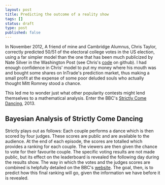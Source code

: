 ```yaml
---
layout: post
title: Predicting the outcome of a reality show
tags: []
status: draft
type: post
published: false
---
```

In November 2012, A friend of mine and Cambridge Alumnus, Chris Taylor, correctly predicted 50/51 of the electoral college votes in the US election, using a far simpler model than the one that has been much publicized by Nate Silver in the Washington Post (see Chris's [code](https://github.com/chris-taylor/USElection) on github). I had enough confidence in Chris' model to put my money where his mouth was and bought some shares on InTrade's prediction market, thus making a small profit at the expense of some poor deluded souls who actually thought Mitt Romney stood a chance.

This led me to wonder just what other popularity contests might lend themselves to a mathematical analysis. Enter the BBC's [Strictly Come Dancing](http://www.bbc.co.uk/programmes/b006m8dq), 2013.

Bayesian Analysis of Strictly Come Dancing
------------------------------------------

Strictly plays out as follows: Each couple performs a dance which is then scored by four judges. These scores are public and are available to the audience. At the end of each episode, the scores are totalled which provides a ranking for each couple. The viewers are then given the chance to vote for their favourite couple. The specific voting results are not made public, but its effect on the leaderboard is revealed the following day during the results show. The way in which the votes and the judges scores are combined is helpfully detailed on the BBC's [website](http://www.bbc.co.uk/programmes/b006m8dq/features/about). The goal, then, is to predict how this final ranking will go, given the information we have before it is revealed.


